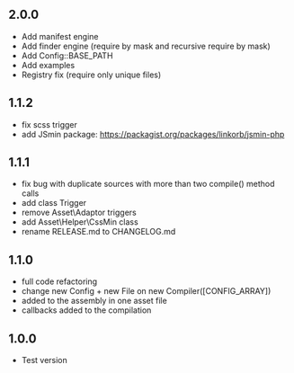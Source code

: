 ## 2.0.0
- Add manifest engine
- Add finder engine (require by mask and recursive require by mask)
- Add Config::BASE_PATH
- Add examples
- Registry fix (require only unique files)


## 1.1.2
- fix scss trigger
- add JSmin package: https://packagist.org/packages/linkorb/jsmin-php

## 1.1.1
- fix bug with duplicate sources with more than two compile() method calls
- add class Trigger
- remove Asset\Adaptor triggers
- add Asset\Helper\CssMin class
- rename RELEASE.md to CHANGELOG.md

## 1.1.0
- full code refactoring
- change new Config + new File on new Compiler([CONFIG_ARRAY])
- added to the assembly in one asset file
- callbacks added to the compilation

## 1.0.0
- Test version